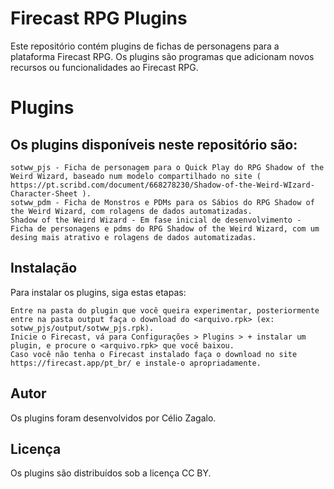 # Firecast RPG Plugins

Este repositório contém plugins de fichas de personagens para a plataforma Firecast RPG. Os plugins são programas que adicionam novos recursos ou funcionalidades ao Firecast RPG.

# Plugins
## Os plugins disponíveis neste repositório são:

    sotww_pjs - Ficha de personagem para o Quick Play do RPG Shadow of the Weird Wizard, baseado num modelo compartilhado no site ( https://pt.scribd.com/document/668278230/Shadow-of-the-Weird-WIzard-Character-Sheet ).
    sotww_pdm - Ficha de Monstros e PDMs para os Sábios do RPG Shadow of the Weird Wizard, com rolagens de dados automatizadas.
    Shadow of the Weird Wizard - Em fase inicial de desenvolvimento - Ficha de personagens e pdms do RPG Shadow of the Weird Wizard, com um desing mais atrativo e rolagens de dados automatizadas. 

## Instalação
Para instalar os plugins, siga estas etapas:

    Entre na pasta do plugin que você queira experimentar, posteriormente entre na pasta output faça o download do <arquivo.rpk> (ex: sotww_pjs/output/sotww_pjs.rpk).
    Inicie o Firecast, vá para Configurações > Plugins > + instalar um plugin, e procure o <arquivo.rpk> que você baixou. 
    Caso você não tenha o Firecast instalado faça o download no site https://firecast.app/pt_br/ e instale-o apropriadamente.

## Autor
Os plugins foram desenvolvidos por Célio Zagalo.

## Licença
Os plugins são distribuídos sob a licença CC BY.
